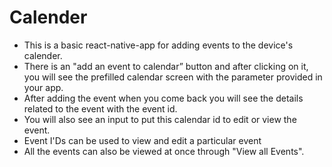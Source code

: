 # Calender

- This is a basic react-native-app for adding events to the device's calender.
- There is an "add an event to calendar” button and after clicking on it, you will see the prefilled calendar screen with the parameter provided in your app.
- After adding the event when you come back you will see the details related to the event with the event id. 
- You will also see an input to put this calendar id to edit or view the event.
- Event I'Ds can be used to view and edit a particular event
- All the events can also be viewed at once through "View all Events". 




